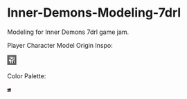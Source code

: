 # Inner-Demons-Modeling-7drl
Modeling for Inner Demons 7drl game jam.

Player Character Model Origin Inspo:

![Main Character](main-char.png)

Color Palette:

![Colors](color-palette.png)

